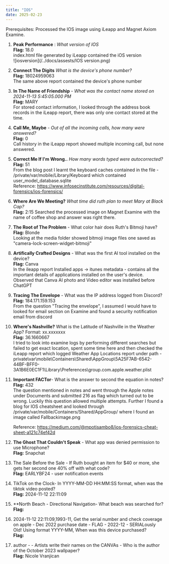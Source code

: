 ```yaml
---
title: "IOS"
date: 2025-02-23
---
```


Prerequisites:
Processed the IOS image using iLeapp and Magnet Axiom Examine.

1. **Peak Performance** : *What version of IOS* <br/>
**Flag:** 18.0<br/>
index.html file generated by iLeapp contained the iOS version <br/>
![iosversion](/../docs/assests/IOS version.png)

2. **Connect The Digits** *What is the device's phone number?*<br/>
**Flag:** 18024959063<br/>
The same above report contained the device's phone number<br/>

4. **In The Name of Friendship** - *What was the contact name stored on 2024-11-13 5:45:05.000 PM*<br/>
**Flag:** MARY<br/>
 For stored contact information, I looked through the address book records in the iLeapp report, there was only one contact stored at the time.<br/>
   
5. **Call Me, Maybe** - *Out of all the incoming calls, how many were answered?*<br/>
   **Flag:** 0<br/>
   Call history in the iLeapp report showed multiple incoming call, but none answered.<br/>
   
6. **Correct Me If I'm Wrong..** *How many words typed were autocorrected?*<br/>
   **Flag:** 51<br/>
   From the blog post I learnt the keyboard caches contained in the file - /private/var/mobile/Library/Keyboard which contained user_model_database.sqlite<br/>
   Reference: https://www.infosecinstitute.com/resources/digital-forensics/ios-forensics/<br/>
   
7. **Where Are We Meeting?** *What time did ruth plan to meet Mary at Black Cap?*  
    **Flag:** 2:15
   Searched the processed image on Magnet Examine with the name of coffee shop and answer was right there.
   
8. **The Root of The Problem** - What color hair does Ruth's Bitmoji have?  
   **Flag:** Blonde  
   Looking at the media folder showed bitmoji image files one saved as "camera-lock-screen-widget-bitmoji"  
   
9. **Artifically Crafted Designs** - What was the first AI tool installed on the device?  
    **Flag:** Canva  
    In the ileapp report Installed apps -> itunes metadata - contains all the important details of applications installed on the user's device. Observed that Canva AI photo and Video editor was installed before ChatGPT  
    
10. **Tracing The Envelope** - What was the IP address logged from Discord?  
    **Flag:** 184.171.159.153  
   From the question "Tracing the envelope", I assumed I would have to looked for email section on Examine and found a security notification email from discord  
    
11. **Where's Nashville?** What is the Latitude of Nashville in the Weather App? Format: xx.xxxxxxx  
    **Flag:** 36.1660667  
    I tried to look into examine logs by performing different searches but failed to get exact location, spent some time here and then checked the iLeapp report which logged Weather App Locations report under path - private\var\mobile\Containers\Shared\AppGroup\5A25F7AB-6542-44BF-BFF0-3A1B6E0EC1F1\Library\Preferences\group.com.apple.weather.plist  
    
13. **Important FACTor**- What is the answer to second the equation in notes?  
    **Flag:** 432  
    The question mentioned in notes and went through the Apple notes under Documents and submitted 216 as flag which turned out to be wrong. Luckily this question allowed multiple attempts.
    Further I found a blog for IOS cheatsheet and looked through /private/var/mobile/Containers/Shared/AppGroup/ where I found an image called Fallbackimage.png  
        
    Reference: https://medium.com/@mpotisambo8/ios-forensics-cheat-sheet-a121c74ef42d  
    
    
15. **The Ghost That Couldn't Speak** - What app was denied permission to use Microphone?  
    **Flag:** Snapchat  
    
16. The Sale Before the Sale - If Ruth bought an item for $40 or more, she gets her second one 40% off with what code?  
    **Flag:** EARLYBF24 - user notification events  
    
22. TikTok on the Clock- In YYYY-MM-DD HH:MM:SS format, when was the tiktok video posted?  
    **Flag:** 2024-11-12 22:11:09  
    
24. **North Beach - Directional Navigation- What beach was searched for?  
    **Flag:**  
    
26. 2024-11-12 22:11:09,1993-11, Get the serial number and check coverage on apple - Dec 2022 purchase date - FLAG - 2022-12 - SERIALously Old! Using format YYYY-MM, When was this device purchased?  
    **Flag:**  
    
28. author -  - Artists write their names on the CANVAs - Who is the author of the October 2023 wallpaper?  
    **Flag:** Nicole Vranjican  
